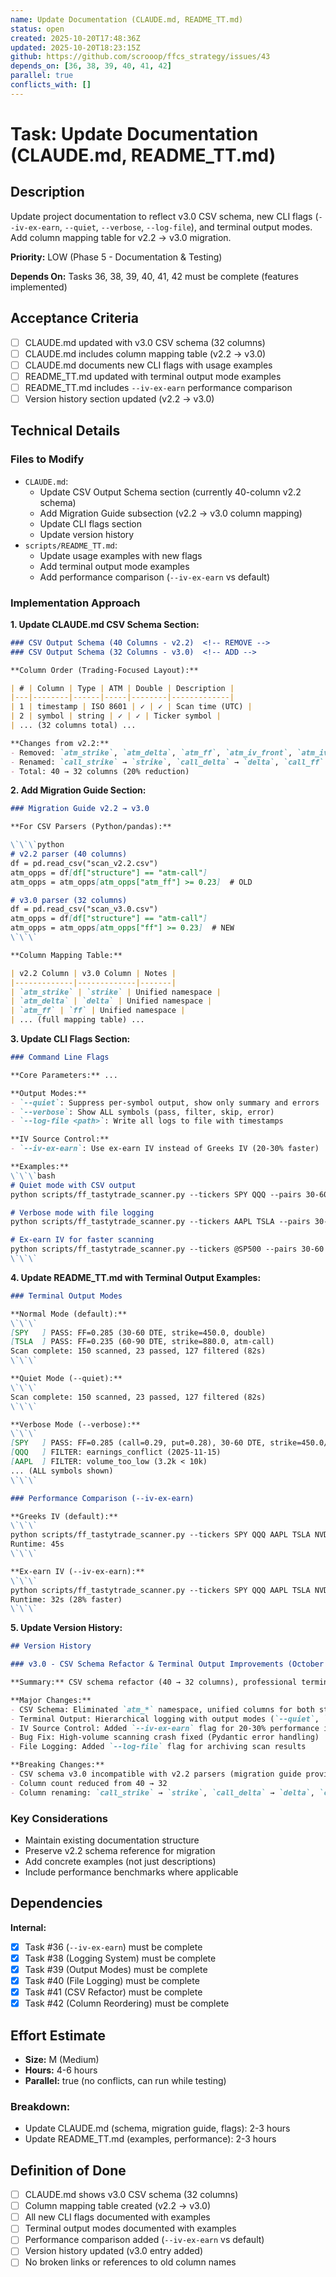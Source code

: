```yaml
---
name: Update Documentation (CLAUDE.md, README_TT.md)
status: open
created: 2025-10-20T17:48:36Z
updated: 2025-10-20T18:23:15Z
github: https://github.com/scrooop/ffcs_strategy/issues/43
depends_on: [36, 38, 39, 40, 41, 42]
parallel: true
conflicts_with: []
---
```


# Task: Update Documentation (CLAUDE.md, README_TT.md)

## Description

Update project documentation to reflect v3.0 CSV schema, new CLI flags (`--iv-ex-earn`, `--quiet`, `--verbose`, `--log-file`), and terminal output modes. Add column mapping table for v2.2 → v3.0 migration.

**Priority:** LOW (Phase 5 - Documentation & Testing)

**Depends On:** Tasks 36, 38, 39, 40, 41, 42 must be complete (features implemented)

## Acceptance Criteria

- [ ] CLAUDE.md updated with v3.0 CSV schema (32 columns)
- [ ] CLAUDE.md includes column mapping table (v2.2 → v3.0)
- [ ] CLAUDE.md documents new CLI flags with usage examples
- [ ] README_TT.md updated with terminal output mode examples
- [ ] README_TT.md includes `--iv-ex-earn` performance comparison
- [ ] Version history section updated (v2.2 → v3.0)

## Technical Details

### Files to Modify
- `CLAUDE.md`:
  - Update CSV Output Schema section (currently 40-column v2.2 schema)
  - Add Migration Guide subsection (v2.2 → v3.0 column mapping)
  - Update CLI flags section
  - Update version history
- `scripts/README_TT.md`:
  - Update usage examples with new flags
  - Add terminal output mode examples
  - Add performance comparison (`--iv-ex-earn` vs default)

### Implementation Approach

**1. Update CLAUDE.md CSV Schema Section:**
```markdown
### CSV Output Schema (40 Columns - v2.2)  <!-- REMOVE -->
### CSV Output Schema (32 Columns - v3.0)  <!-- ADD -->

**Column Order (Trading-Focused Layout):**

| # | Column | Type | ATM | Double | Description |
|---|--------|------|-----|--------|-------------|
| 1 | timestamp | ISO 8601 | ✓ | ✓ | Scan time (UTC) |
| 2 | symbol | string | ✓ | ✓ | Ticker symbol |
| ... (32 columns total) ...

**Changes from v2.2:**
- Removed: `atm_strike`, `atm_delta`, `atm_ff`, `atm_iv_front`, `atm_iv_back`, `atm_fwd_iv`, `atm_iv_source_front`, `atm_iv_source_back` (8 columns)
- Renamed: `call_strike` → `strike`, `call_delta` → `delta`, `call_ff` → `ff`
- Total: 40 → 32 columns (20% reduction)
```

**2. Add Migration Guide Section:**
```markdown
### Migration Guide v2.2 → v3.0

**For CSV Parsers (Python/pandas):**

\`\`\`python
# v2.2 parser (40 columns)
df = pd.read_csv("scan_v2.2.csv")
atm_opps = df[df["structure"] == "atm-call"]
atm_opps = atm_opps[atm_opps["atm_ff"] >= 0.23]  # OLD

# v3.0 parser (32 columns)
df = pd.read_csv("scan_v3.0.csv")
atm_opps = df[df["structure"] == "atm-call"]
atm_opps = atm_opps[atm_opps["ff"] >= 0.23]  # NEW
\`\`\`

**Column Mapping Table:**

| v2.2 Column | v3.0 Column | Notes |
|-------------|-------------|-------|
| `atm_strike` | `strike` | Unified namespace |
| `atm_delta` | `delta` | Unified namespace |
| `atm_ff` | `ff` | Unified namespace |
| ... (full mapping table) ...
```

**3. Update CLI Flags Section:**
```markdown
### Command Line Flags

**Core Parameters:** ...

**Output Modes:**
- `--quiet`: Suppress per-symbol output, show only summary and errors
- `--verbose`: Show ALL symbols (pass, filter, skip, error)
- `--log-file <path>`: Write all logs to file with timestamps

**IV Source Control:**
- `--iv-ex-earn`: Use ex-earn IV instead of Greeks IV (20-30% faster)

**Examples:**
\`\`\`bash
# Quiet mode with CSV output
python scripts/ff_tastytrade_scanner.py --tickers SPY QQQ --pairs 30-60 --quiet --csv-out scan.csv

# Verbose mode with file logging
python scripts/ff_tastytrade_scanner.py --tickers AAPL TSLA --pairs 30-90 --verbose --log-file scan.log

# Ex-earn IV for faster scanning
python scripts/ff_tastytrade_scanner.py --tickers @SP500 --pairs 30-60 --iv-ex-earn
\`\`\`
```

**4. Update README_TT.md with Terminal Output Examples:**
```markdown
### Terminal Output Modes

**Normal Mode (default):**
\`\`\`
[SPY   ] PASS: FF=0.285 (30-60 DTE, strike=450.0, double)
[TSLA  ] PASS: FF=0.235 (60-90 DTE, strike=880.0, atm-call)
Scan complete: 150 scanned, 23 passed, 127 filtered (82s)
\`\`\`

**Quiet Mode (--quiet):**
\`\`\`
Scan complete: 150 scanned, 23 passed, 127 filtered (82s)
\`\`\`

**Verbose Mode (--verbose):**
\`\`\`
[SPY   ] PASS: FF=0.285 (call=0.29, put=0.28), 30-60 DTE, strike=450.0/445.0
[QQQ   ] FILTER: earnings_conflict (2025-11-15)
[AAPL  ] FILTER: volume_too_low (3.2k < 10k)
... (ALL symbols shown)
\`\`\`

### Performance Comparison (--iv-ex-earn)

**Greeks IV (default):**
\`\`\`
python scripts/ff_tastytrade_scanner.py --tickers SPY QQQ AAPL TSLA NVDA (50 symbols)
Runtime: 45s
\`\`\`

**Ex-earn IV (--iv-ex-earn):**
\`\`\`
python scripts/ff_tastytrade_scanner.py --tickers SPY QQQ AAPL TSLA NVDA (50 symbols) --iv-ex-earn
Runtime: 32s (28% faster)
\`\`\`
```

**5. Update Version History:**
```markdown
## Version History

### v3.0 - CSV Schema Refactor & Terminal Output Improvements (October 2025)

**Summary:** CSV schema refactor (40 → 32 columns), professional terminal output, IV source control

**Major Changes:**
- CSV Schema: Eliminated `atm_*` namespace, unified columns for both structures
- Terminal Output: Hierarchical logging with output modes (`--quiet`, `--verbose`)
- IV Source Control: Added `--iv-ex-earn` flag for 20-30% performance improvement
- Bug Fix: High-volume scanning crash fixed (Pydantic error handling)
- File Logging: Added `--log-file` flag for archiving scan results

**Breaking Changes:**
- CSV schema v3.0 incompatible with v2.2 parsers (migration guide provided)
- Column count reduced from 40 → 32
- Column renaming: `call_strike` → `strike`, `call_delta` → `delta`, `call_ff` → `ff`
```

### Key Considerations
- Maintain existing documentation structure
- Preserve v2.2 schema reference for migration
- Add concrete examples (not just descriptions)
- Include performance benchmarks where applicable

## Dependencies

**Internal:**
- [x] Task #36 (`--iv-ex-earn`) must be complete
- [x] Task #38 (Logging System) must be complete
- [x] Task #39 (Output Modes) must be complete
- [x] Task #40 (File Logging) must be complete
- [x] Task #41 (CSV Refactor) must be complete
- [x] Task #42 (Column Reordering) must be complete

## Effort Estimate

- **Size:** M (Medium)
- **Hours:** 4-6 hours
- **Parallel:** true (no conflicts, can run while testing)

### Breakdown:
- Update CLAUDE.md (schema, migration guide, flags): 2-3 hours
- Update README_TT.md (examples, performance): 2-3 hours

## Definition of Done

- [ ] CLAUDE.md shows v3.0 CSV schema (32 columns)
- [ ] Column mapping table created (v2.2 → v3.0)
- [ ] All new CLI flags documented with examples
- [ ] Terminal output modes documented with examples
- [ ] Performance comparison added (`--iv-ex-earn` vs default)
- [ ] Version history updated (v3.0 entry added)
- [ ] No broken links or references to old column names
